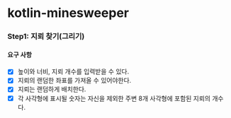 # kotlin-minesweeper

### Step1: 지뢰 찾기(그리기)

#### 요구 사항
- [x] 높이와 너비, 지뢰 개수를 입력받을 수 있다.
- [x] 지뢰의 랜덤한 좌표를 가져올 수 있어야한다.
- [x] 지뢰는 랜덤하게 배치한다.
- [x] 각 사각형에 표시될 숫자는 자신을 제외한 주변 8개 사각형에 포함된 지뢰의 개수다.